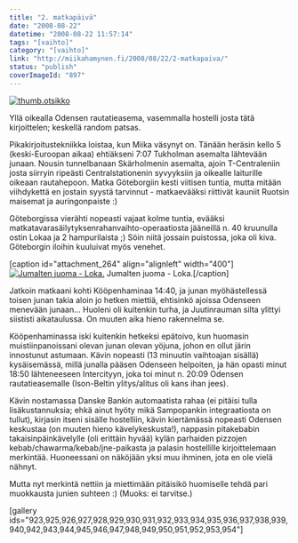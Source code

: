 ```yaml
---
title: "2. matkapäivä"
date: "2008-08-22"
datetime: "2008-08-22 11:57:14"
tags: "[vaihto]"
category: "[vaihto]"
link: "http://miikahamynen.fi/2008/08/22/2-matkapaiva/"
status: "publish"
coverImageId: "897"
---
```


[![](http://miikahamynen.fi/wp-content/uploads/2008/08/thumb.otsikko4.jpg "thumb.otsikko")](http://miikahamynen.fi/2008/08/22/2-matkapaiva/thumb-otsikko-29/)

Yllä oikealla Odensen rautatieasema, vasemmalla hostelli josta tätä kirjoittelen; keskellä random patsas.

Pikakirjoitustekniikka loistaa, kun Miika väsynyt on. Tänään heräsin kello 5 (keski-Euroopan aikaa) ehtiäkseni 7:07 Tukholman asemalta lähtevään junaan. Nousin tunnelbanaan Skärholmenin asemalta, ajoin T-Centraleniin josta siirryin ripeästi Centralstationenin syvyyksiin ja oikealle laiturille oikeaan rautahepoon. Matka Göteborgiin kesti viitisen tuntia, mutta mitään viihdykettä en jostain syystä tarvinnut - matkaevääksi riittivät kauniit Ruotsin maisemat ja auringonpaiste :)

Göteborgissa vierähti nopeasti vajaat kolme tuntia, evääksi matkatavarasäilytyksenrahanvaihto-operaatiosta jääneillä n. 40 kruunulla ostin Lokaa ja 2 hampurilaista ;) Söin niitä jossain puistossa, joka oli kiva. Göteborgin iloihin kuuluivat myös venehet.

\[caption id="attachment\_264" align="alignleft" width="400"\][![Jumalten juoma - Loka.](http://miikahamynen.fi/wp-content/uploads/2008/08/IMG_0057-400x300.jpg "IMG_0057")](http://miikahamynen.fi/2008/08/22/2-matkapaiva/img_0057/) Jumalten juoma - Loka.\[/caption\]

Jatkoin matkaani kohti Kööpenhaminaa 14:40, ja junan myöhästellessä toisen junan takia aloin jo hetken miettiä, ehtisinkö ajoissa Odenseen menevään junaan... Huoleni oli kuitenkin turha, ja Juutinrauman silta ylittyi siististi aikataulussa. On muuten aika hieno rakennelma se.

Kööpenhaminassa iski kuitenkin hetkeksi epätoivo, kun huomasin muistiinpanoissani olevan junan olevan yöjuna, johon en ollut järin innostunut astumaan. Kävin nopeasti (13 minuutin vaihtoajan sisällä) kysäisemässä, millä junalla pääsen Odenseen helpoiten, ja hän opasti minut 18:50 lähteneeseen Intercityyn, joka toi minut n. 20:09 Odensen rautatieasemalle (Ison-Beltin ylitys/alitus oli kans ihan jees).

Kävin nostamassa Danske Bankin automaatista rahaa (ei pitäisi tulla lisäkustannuksia; ehkä ainut hyöty mikä Sampopankin integraatiosta on tullut), kirjasin itseni sisälle hostelliin, kävin kiertämässä nopeasti Odensen keskustaa (on muuten hieno kävelykeskusta!), nappasin pitakebabin takaisinpäinkävelylle (oli erittäin hyvää) kylän parhaiden pizzojen kebab/chawarma/kebab/jne-paikasta ja palasin hostellille kirjoittelemaan merkintää. Huoneessani on näköjään yksi muu ihminen, jota en ole vielä nähnyt.

Mutta nyt merkintä nettiin ja miettimään pitäisikö huomiselle tehdä pari muokkausta junien suhteen :) (Muoks: ei tarvitse.)

\[gallery ids="923,925,926,927,928,929,930,931,932,933,934,935,936,937,938,939,940,942,943,944,945,946,947,948,949,950,951,952,953,954"\]
